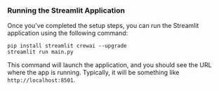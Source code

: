 ### Running the Streamlit Application

Once you've completed the setup steps, you can run the Streamlit application using the following command:

```
pip install streamlit crewai --upgrade
streamlit run main.py
```

This command will launch the application, and you should see the URL where the app is running. Typically, it will be something like `http://localhost:8501`.